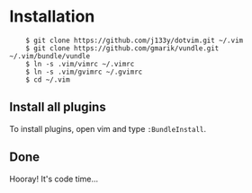 # Installation

        $ git clone https://github.com/j133y/dotvim.git ~/.vim
        $ git clone https://github.com/gmarik/vundle.git ~/.vim/bundle/vundle
        $ ln -s .vim/vimrc ~/.vimrc
        $ ln -s .vim/gvimrc ~/.gvimrc
        $ cd ~/.vim

## Install all plugins

To install plugins, open vim and type `:BundleInstall`.

## Done

Hooray! It's code time...
